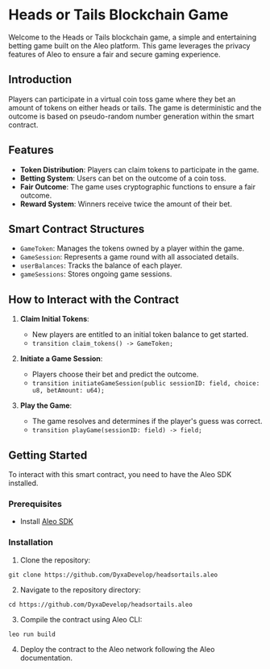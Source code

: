 # Heads or Tails Blockchain Game

Welcome to the Heads or Tails blockchain game, a simple and entertaining betting game built on the Aleo platform. This game leverages the privacy features of Aleo to ensure a fair and secure gaming experience.

## Introduction

Players can participate in a virtual coin toss game where they bet an amount of tokens on either heads or tails. The game is deterministic and the outcome is based on pseudo-random number generation within the smart contract.

## Features

- **Token Distribution**: Players can claim tokens to participate in the game.
- **Betting System**: Users can bet on the outcome of a coin toss.
- **Fair Outcome**: The game uses cryptographic functions to ensure a fair outcome.
- **Reward System**: Winners receive twice the amount of their bet.

## Smart Contract Structures

- `GameToken`: Manages the tokens owned by a player within the game.
- `GameSession`: Represents a game round with all associated details.
- `userBalances`: Tracks the balance of each player.
- `gameSessions`: Stores ongoing game sessions.

## How to Interact with the Contract

1. **Claim Initial Tokens**:

   - New players are entitled to an initial token balance to get started.
   - `transition claim_tokens() -> GameToken;`

2. **Initiate a Game Session**:

   - Players choose their bet and predict the outcome.
   - `transition initiateGameSession(public sessionID: field, choice: u8, betAmount: u64);`

3. **Play the Game**:
   - The game resolves and determines if the player's guess was correct.
   - `transition playGame(sessionID: field) -> field;`

## Getting Started

To interact with this smart contract, you need to have the Aleo SDK installed.

### Prerequisites

- Install [Aleo SDK](https://developer.aleo.org/getting_started)

### Installation

1. Clone the repository:

```shell
git clone https://github.com/DyxaDevelop/headsortails.aleo
```

2. Navigate to the repository directory:

```shell
cd https://github.com/DyxaDevelop/headsortails.aleo
```

3. Compile the contract using Aleo CLI:

```shell
leo run build
```

4. Deploy the contract to the Aleo network following the Aleo documentation.
